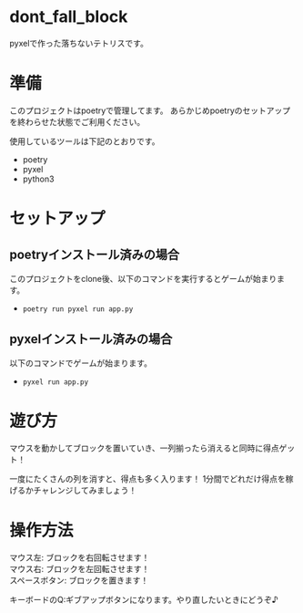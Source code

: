# dont_fall_block
pyxelで作った落ちないテトリスです。  

# 準備
このプロジェクトはpoetryで管理してます。
あらかじめpoetryのセットアップを終わらせた状態でご利用ください。

使用しているツールは下記のとおりです。
- poetry
- pyxel
- python3

# セットアップ
## poetryインストール済みの場合
このプロジェクトをclone後、以下のコマンドを実行するとゲームが始まります。
- `poetry run pyxel run app.py`

## pyxelインストール済みの場合
以下のコマンドでゲームが始まります。
- `pyxel run app.py`

# 遊び方
マウスを動かしてブロックを置いていき、一列揃ったら消えると同時に得点ゲット！  

一度にたくさんの列を消すと、得点も多く入ります！
1分間でどれだけ得点を稼げるかチャレンジしてみましょう！

# 操作方法
マウス左: ブロックを右回転させます！  
マウス右: ブロックを左回転させます！  
スペースボタン: ブロックを置きます！  

キーボードのQ:ギブアップボタンになります。やり直したいときにどうぞ♪
